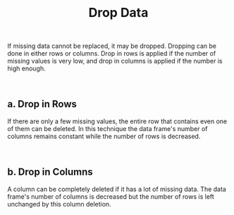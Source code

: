<br>

<h1 align='center'>
  Drop Data
</h1>

<br>

If missing data cannot be replaced, it may be dropped. Dropping can be done in either rows or columns. Drop in rows is applied if the number of missing values is very low, and drop in columns is applied if the number is high enough.


<br>


## a. Drop in Rows

If there are only a few missing values, the entire row that contains even one of them can be deleted. In this technique the data frame's number of columns remains constant while the number of rows is decreased.


<br>


## b. Drop in Columns

A column can be completely deleted if it has a lot of missing data. The data frame's number of columns is decreased but the number of rows is left unchanged by this column deletion.


<br> <br> 





